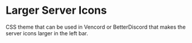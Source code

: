 # Larger Server Icons
CSS theme that can be used in Vencord or BetterDiscord that makes the server icons larger in the left bar.

